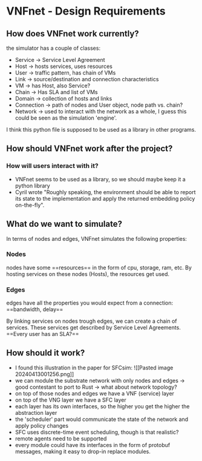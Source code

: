 
# VNFnet - Design Requirements

## How does VNFnet work currently?
the simulator has a couple of classes:
- Service -> Service Level Agreement
- Host -> hosts services, uses resources
- User -> traffic pattern, has chain of VMs
- Link -> source/destination and connection characteristics
- VM -> has Host, also Service?
- Chain -> Has SLA and list of VMs
- Domain -> collection of hosts and links
- Connection -> path of nodes and User object, node path vs. chain?
- Network -> used to interact with the network as a whole, I guess this could be seen as the simulation 'engine'.

I think this python file is supposed to be used as a library in other programs. 

## How should VNFnet work after the project?
### How will users interact with it?
- VNFnet seems to be used as a library, so we should maybe keep it a python library
- Cyril wrote "Roughly speaking, the environment should be able to report its state to the implementation and apply the returned embedding policy on-the-fly".

## What do we want to simulate?
In terms of nodes and edges, VNFnet simulates the following properties:
### Nodes
nodes have some ==resources== in the form of cpu, storage, ram, etc. By hosting services on these nodes (Hosts), the resources get used.

### Edges
edges have all the properties you would expect from a connection: ==bandwidth, delay==

By linking services on nodes trough edges, we can create a chain of services. These services get described by Service Level Agreements. ==Every user has an SLA?==

## How should it work?
- I found this illustration in the paper for SFCsim: ![[Pasted image 20240413001256.png]]
- we can module the substrate network with only nodes and edges -> good contestant to port to Rust -> what about network topology?
- on top of those nodes and edges we have a VNF (service) layer
- on top of the VNG layer we have a SFC layer
- each layer has its own interfaces, so the higher you get the higher the abstraction layer
- the 'scheduler' part would communicate the state of the network and apply policy changes
- SFC uses discrete-time event scheduling, though is that realistic?
- remote agents need to be supported
- every module could have its interfaces in the form of protobuf messages, making it easy to drop-in replace modules.
